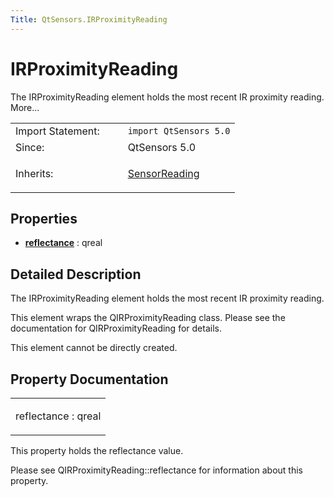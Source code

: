```yaml
---
Title: QtSensors.IRProximityReading
---
```

        
IRProximityReading
==================

<span class="subtitle"></span>
The IRProximityReading element holds the most recent IR proximity reading. More...

<table>
<colgroup>
<col width="50%" />
<col width="50%" />
</colgroup>
<tbody>
<tr class="odd">
<td>Import Statement:</td>
<td><code>import QtSensors 5.0</code></td>
</tr>
<tr class="even">
<td>Since:</td>
<td>QtSensors 5.0</td>
</tr>
<tr class="odd">
<td>Inherits:</td>
<td><p><a href="QtSensors.SensorReading.md">SensorReading</a></p></td>
</tr>
</tbody>
</table>

<span id="properties"></span>
Properties
----------

-   ****[reflectance](#reflectance-prop)**** : qreal

<span id="details"></span>
Detailed Description
--------------------

The IRProximityReading element holds the most recent IR proximity reading.

This element wraps the QIRProximityReading class. Please see the documentation for QIRProximityReading for details.

This element cannot be directly created.

Property Documentation
----------------------

<table>
<colgroup>
<col width="100%" />
</colgroup>
<tbody>
<tr class="odd">
<td><p><span id="reflectance-prop"></span><span class="name">reflectance</span> : <span class="type">qreal</span></p></td>
</tr>
</tbody>
</table>

This property holds the reflectance value.

Please see QIRProximityReading::reflectance for information about this property.

